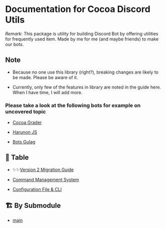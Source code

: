 # Documentation for Cocoa Discord Utils

*Remark*: This package is utility for building Discord Bot by offering utilities
for frequently used item. Made by me for me (and maybe friends) to make our bots.

## Note

- Because no one use this library (right?), breaking changes are likely to be made. Please be aware of it.

- Currently, only few of the features in library are noted in the guide here. When I have time, I will add more.

### Please take a look at the following bots for example on uncovered topic

- [Cocoa Grader](https://github.com/Leomotors/cocoa-grader)

- [Harunon JS](https://github.com/CarelessDev/harunon.js)

- [Bots Gulag](https://github.com/CarelessDev/bots-gulag)

## 📖 Table

- ✨✨[Version 2 Migration Guide](./migratev2.md)

- [Command Management System](./cms.md)

- [Configuration File & CLI](./cocoarc.md)

## 🏗️ By Submodule

- [main](./main.md)
